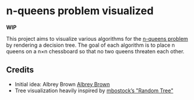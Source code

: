 n-queens problem visualized
===========================

__WIP__

This project aims to visualize various algorithms for the [n-queens problem](http://en.wikipedia.org/wiki/Eight_queens_puzzle) by rendering a decision tree. The goal of each algorithm is to place n queens on a n×n chessboard so that no two queens threaten each other.

Credits
-------
* Initial idea: Albrey Brown [Albrey Brown](http://www.develop-yourself.com/)
* Tree visualization heavily inspired by [mbostock’s "Random Tree"](http://bl.ocks.org/mbostock/999346)
